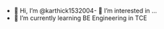 - 👋 Hi, I’m @karthick1532004- 👀 I’m interested in ...
- 🌱 I’m currently learning BE Engineering in TCE

<!---
karthick1532004/karthick1532004 is a ✨ special ✨ repository because its `README.md` (this file) appears on your GitHub profile.
You can click the Preview link to take a look at your changes.
--->
